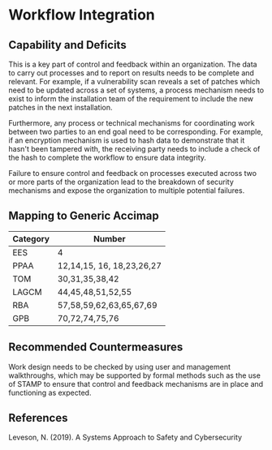 # Workflow Integration

## Capability and Deficits

This is a key part of control and feedback within an organization.  The data to carry out processes and to report on results needs to be complete and relevant.  For example, 
if a vulnerability scan reveals a set of patches which need to be updated across a set of systems, a process mechanism needs to exist to inform the installation team of the 
requirement to include the new patches in the next installation.

Furthermore, any process or technical mechanisms for coordinating work between two parties to an end goal need to be corresponding.  For example, if an encryption mechanism is 
used to hash data to demonstrate that it hasn't been tampered with, the receiving party needs to include a check of the hash to complete the workflow to ensure data
integrity.

Failure to ensure control and feedback on processes executed across two or more parts of the organization lead to the breakdown of security mechanisms and expose the organization
to multiple potential failures.

## Mapping to Generic Accimap

|Category | Number |
| --- | --- |
|EES     |  4    |
|PPAA  | 12,14,15, 16, 18,23,26,27|
|TOM   |30,31,35,38,42|
|LAGCM |44,45,48,51,52,55|
|RBA   |57,58,59,62,63,65,67,69|
|GPB   |70,72,74,75,76|

## Recommended Countermeasures

Work design needs to be checked by using user and management walkthroughs, which may be supported by formal methods such as the use of STAMP to ensure that control and feedback 
mechanisms are in place and functioning as expected.

## References
Leveson, N. (2019). A Systems Approach to Safety and Cybersecurity
